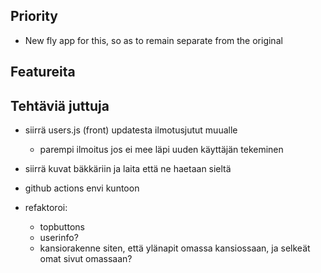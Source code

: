 ## Priority

- New fly app for this, so as to remain separate from the original


## Featureita



## Tehtäviä juttuja


- siirrä users.js (front) updatesta ilmotusjutut muualle

  - parempi ilmoitus jos ei mee läpi uuden käyttäjän tekeminen

- siirrä kuvat bäkkäriin ja laita että ne haetaan sieltä

- github actions envi kuntoon

- refaktoroi:

  - topbuttons
  - userinfo?
  - kansiorakenne siten, että ylänapit omassa kansiossaan, ja selkeät omat sivut omassaan?

